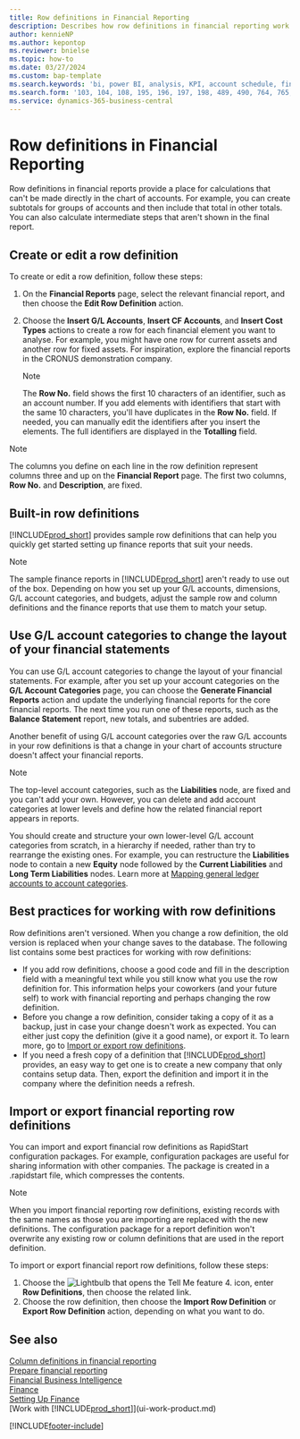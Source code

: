 ```yaml
---
title: Row definitions in Financial Reporting
description: Describes how row definitions in financial reporting work.
author: kennieNP
ms.author: kepontop
ms.reviewer: bnielse
ms.topic: how-to
ms.date: 03/27/2024
ms.custom: bap-template
ms.search.keywords: 'bi, power BI, analysis, KPI, account schedule, financial report'
ms.search.form: '103, 104, 108, 195, 196, 197, 198, 489, 490, 764, 765, 766'
ms.service: dynamics-365-business-central
---
```


# Row definitions in Financial Reporting

Row definitions in financial reports provide a place for calculations that can't be made directly in the chart of accounts. For example, you can create subtotals for groups of accounts and then include that total in other totals. You can also calculate intermediate steps that aren't shown in the final report.

## Create or edit a row definition

To create or edit a row definition, follow these steps:

1. On the **Financial Reports** page, select the relevant financial report, and then choose the **Edit Row Definition** action.
1. Choose the **Insert G/L Accounts**, **Insert CF Accounts**, and **Insert Cost Types** actions to create a row for each financial element you want to analyse. For example, you might have one row for current assets and another row for fixed assets. For inspiration, explore the financial reports in the CRONUS demonstration company.

    > [!NOTE]
    > The **Row No.** field shows the first 10 characters of an identifier, such as an account number. If you add elements with identifiers that start with the same 10 characters, you'll have duplicates in the **Row No.** field. If needed, you can manually edit the identifiers after you insert the elements. The full identifiers are displayed in the **Totalling** field.

> [!NOTE]
> The columns you define on each line in the row definition represent columns three and up on the **Financial Report** page. The first two columns, **Row No.** and **Description**, are fixed.  

## Built-in row definitions

[!INCLUDE[prod_short](includes/prod_short.md)] provides sample row definitions that can help you quickly get started setting up finance reports that suit your needs.

<!-- update this when we release the new templates in 24.1
| Row definition code | Description | How to use this row definition | 
| ------------------- | ----------- | ------------------------------ | 
| TBA 1 | TBA 1 | TBA 1 |
| TBA 2 | TBA 2 | TBA 2 |
| TBA 3 | TBA 3 | TBA 3 |
| TBA 4 | TBA 4 | TBA 4 | 
-->

> [!NOTE]
> The sample finance reports in [!INCLUDE[prod_short](includes/prod_short.md)] aren't ready to use out of the box. Depending on how you set up your G/L accounts, dimensions, G/L account categories, and budgets, adjust the sample row and column definitions and the finance reports that use them to match your setup.

## Use G/L account categories to change the layout of your financial statements

You can use G/L account categories to change the layout of your financial statements. For example, after you set up your account categories on the **G/L Account Categories** page, you can choose the **Generate Financial Reports** action and update the underlying financial reports for the core financial reports. The next time you run one of these reports, such as the **Balance Statement** report, new totals, and subentries are added.

Another benefit of using G/L account categories over the raw G/L accounts in your row definitions is that a change in your chart of accounts structure doesn't affect your financial reports.

> [!NOTE]
> The top-level account categories, such as the **Liabilities** node, are fixed and you can't add your own. However, you can delete and add account categories at lower levels and define how the related financial report appears in reports.
>
> You should create and structure your own lower-level G/L account categories from scratch, in a hierarchy if needed, rather than try to rearrange the existing ones. For example, you can restructure the **Liabilities** node to contain a new **Equity** node followed by the **Current Liabilities** and **Long Term Liabilities** nodes. Learn more at [Mapping general ledger accounts to account categories](finance-general-ledger.md#account-categories).

## Best practices for working with row definitions

Row definitions aren't versioned. When you change a row definition, the old version is replaced when your change saves to the database. The following list contains some best practices for working with row definitions:

- If you add row definitions, choose a good code and fill in the description field with a meaningful text while you still know what you use the row definition for. This information helps your coworkers (and your future self) to work with financial reporting and perhaps changing the row definition.
- Before you change a row definition, consider taking a copy of it as a backup, just in case your change doesn't work as expected. You can either just copy the definition (give it a good name), or export it. To learn more, go to [Import or export row definitions](#import-or-export-financial-reporting-row-definitions).
- If you need a fresh copy of a definition that [!INCLUDE[prod_short](includes/prod_short.md)] provides, an easy way to get one is to create a new company that only contains setup data. Then, export the definition and import it in the company where the definition needs a refresh.

## Import or export financial reporting row definitions

You can import and export financial row definitions as RapidStart configuration packages. For example, configuration packages are useful for sharing information with other companies. The package is created in a .rapidstart file, which compresses the contents.

> [!NOTE]
> When you import financial reporting row definitions, existing records with the same names as those you are importing are replaced with the new definitions. The configuration package for a report definition won't overwrite any existing row or column definitions that are used in the report definition.

To import or export financial report row definitions, follow these steps:

1. Choose the ![Lightbulb that opens the Tell Me feature 4.](media/ui-search/search_small.png "Tell me what you want to do") icon, enter **Row Definitions**, then choose the related link.
1. Choose the row definition, then choose the **Import Row Definition** or **Export Row Definition** action, depending on what you want to do.

## See also

[Column definitions in financial reporting](bi-column-definitions.md)  
[Prepare financial reporting](bi-how-work-account-schedule.md)  
[Financial Business Intelligence](bi.md)  
[Finance](finance.md)  
[Setting Up Finance](finance-setup-finance.md)  
[Work with [!INCLUDE[prod_short](includes/prod_short.md)]](ui-work-product.md)  

[!INCLUDE[footer-include](includes/footer-banner.md)]
